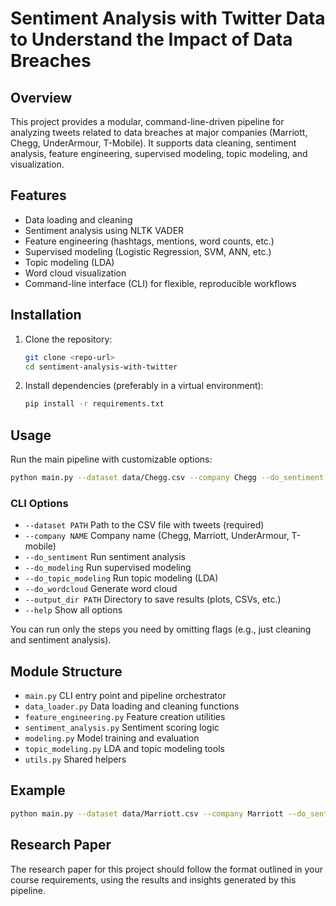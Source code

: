 # Sentiment Analysis with Twitter Data to Understand the Impact of Data Breaches

## Overview
This project provides a modular, command-line-driven pipeline for analyzing tweets related to data breaches at major companies (Marriott, Chegg, UnderArmour, T-Mobile). It supports data cleaning, sentiment analysis, feature engineering, supervised modeling, topic modeling, and visualization.

## Features
- Data loading and cleaning
- Sentiment analysis using NLTK VADER
- Feature engineering (hashtags, mentions, word counts, etc.)
- Supervised modeling (Logistic Regression, SVM, ANN, etc.)
- Topic modeling (LDA)
- Word cloud visualization
- Command-line interface (CLI) for flexible, reproducible workflows

## Installation
1. Clone the repository:
   ```bash
   git clone <repo-url>
   cd sentiment-analysis-with-twitter
   ```
2. Install dependencies (preferably in a virtual environment):
   ```bash
   pip install -r requirements.txt
   ```

## Usage
Run the main pipeline with customizable options:
```bash
python main.py --dataset data/Chegg.csv --company Chegg --do_sentiment --do_modeling --do_topic_modeling --output_dir results/
```

### CLI Options
- `--dataset PATH`         Path to the CSV file with tweets (required)
- `--company NAME`         Company name (Chegg, Marriott, UnderArmour, T-mobile)
- `--do_sentiment`         Run sentiment analysis
- `--do_modeling`          Run supervised modeling
- `--do_topic_modeling`    Run topic modeling (LDA)
- `--do_wordcloud`         Generate word cloud
- `--output_dir PATH`      Directory to save results (plots, CSVs, etc.)
- `--help`                 Show all options

You can run only the steps you need by omitting flags (e.g., just cleaning and sentiment analysis).

## Module Structure
- `main.py`                CLI entry point and pipeline orchestrator
- `data_loader.py`         Data loading and cleaning functions
- `feature_engineering.py` Feature creation utilities
- `sentiment_analysis.py`  Sentiment scoring logic
- `modeling.py`            Model training and evaluation
- `topic_modeling.py`      LDA and topic modeling tools
- `utils.py`               Shared helpers

## Example
```bash
python main.py --dataset data/Marriott.csv --company Marriott --do_sentiment --do_modeling --do_wordcloud --output results/
```

## Research Paper
The research paper for this project should follow the format outlined in your course requirements, using the results and insights generated by this pipeline.
